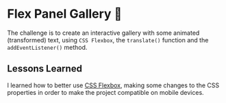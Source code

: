 # Flex Panel Gallery :muscle:

The challenge is to create an interactive gallery with some animated (transformed) text, using `CSS Flexbox`, the `translate()` function and the `addEventListener()` method.

## Lessons Learned

I learned how to better use [CSS Flexbox], making some changes to the CSS properties in order to make the project compatible on mobile devices.

[css flexbox]: https://developer.mozilla.org/en-US/docs/Web/CSS/CSS_Flexible_Box_Layout
